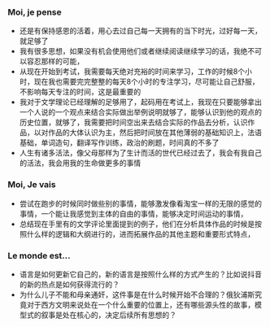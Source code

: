 ### Moi, je pense
- 还是有保持感恩的活着，用心去过自己每一天拥有的当下时光，过好每一天，就足够了
- 我有很多思想，如果没有机会使用他们或者继续阅读继续学习的话，我绝不可以容忍那样的可能，
- 从现在开始到考试，我需要每天绝对充裕的时间来学习，工作的时候8个小时，现在我也需要完完整整的每天8个小时的专注学习，尽可能让自己舒服，不影响每天专注的时间，这是最重要的
- 我对于文学理论已经理解的足够用了，起码用在考试上，我现在只要能够拿出一个人说的一个观点来结合实际做出举例说明就够了，能够认识到他的观点的历史位置，就够了，我需要把时间空出来去结合实际的作品去分析，认识作品，以对作品的大体认识为主，然后把时间放在其他薄弱的基础知识上，法语基础，单词造句，翻译写作训练，政治的刷题，时间真的不多了
- 人生有诸多活法，像父母那样为了生计而活的世代已经过去了，我会有我自己的活法，我会用我的生命做更多的事情




### Moi, Je vais
- 尝试在跑步的时候同时做些别的事情，能够激发像看淘宝一样的无限的感觉的事情，一个能让我感觉到主体的自由的事情，能够决定时间运动的事情，
- 总结现在手里有的文学评论里面提到的例子，他们在分析具体作品的时候是按照什么样的逻辑和大纲进行的，进而拓展作品的其他主题和重要形式特点，



### Le monde est...
- 语言是如何更新它自己的，新的语言是按照什么样的方式产生的？比如说抖音的新的热点是如何获得流行的？
- 为什么儿子不能和母亲通奸，这件事是在什么时候开始不合理的？俄狄浦斯究竟对于西方文明来说处在一个什么重要的位置上，还有哪些源头性的故事，模型式的叙事是处在核心的，决定后续所有思想的？